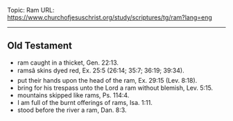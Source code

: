 Topic: Ram
URL: https://www.churchofjesuschrist.org/study/scriptures/tg/ram?lang=eng

---

## Old Testament

- ram caught in a thicket, Gen. 22:13.
- ramsâ skins dyed red, Ex. 25:5 (26:14; 35:7; 36:19; 39:34).
- put their hands upon the head of the ram, Ex. 29:15 (Lev. 8:18).
- bring for his trespass unto the Lord a ram without blemish, Lev. 5:15.
- mountains skipped like rams, Ps. 114:4.
- I am full of the burnt offerings of rams, Isa. 1:11.
- stood before the river a ram, Dan. 8:3.

